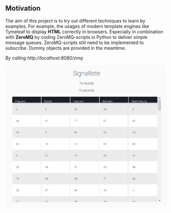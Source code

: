 ## Motivation

The aim of this project is to try out different techniques to learn by examples. For example, the usages of modern template engines like Tymeleaf to display **HTML** correctly in browsers. Especially in combination with **ZeroMQ** by coding ZeroMQ-scripts in Python to deliver simple message queues. ZeroMQ-scripts still need to be implemented to subscribe. Dummy objects are provided in the meantime.

*By calling http://localhost:8080/zmq*

![example](https://github.com/LangeJustin/RestServerCompany/blob/master/pic/example.PNG)